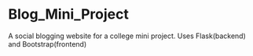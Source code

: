 # Blog_Mini_Project
A social blogging website for a college mini project.
Uses Flask(backend) and Bootstrap(frontend)
